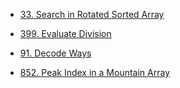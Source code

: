 * [33. Search in Rotated Sorted Array](https://leetcode.com/problems/search-in-rotated-sorted-array/description/)

* [399. Evaluate Division](https://leetcode.com/problems/evaluate-division/description/)

* [91. Decode Ways](https://leetcode.com/problems/decode-ways/description/)

* [852. Peak Index in a Mountain Array](https://leetcode.com/problems/peak-index-in-a-mountain-array/description/)
